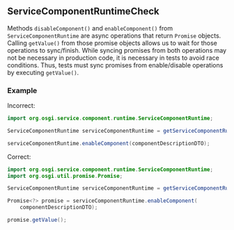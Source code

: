 ## ServiceComponentRuntimeCheck

Methods `disableComponent()` and `enableComponent()` from `ServiceComponentRuntime`
are async operations that return `Promise` objects. Calling `getValue()` from
those promise objects allows us to wait for those operations to sync/finish.
While syncing promises from both operations may not be necessary in production
code, it is necessary in tests to avoid race conditions. Thus, tests must sync
promises from enable/disable operations by executing `getValue()`.

### Example

Incorrect:

```java
import org.osgi.service.component.runtime.ServiceComponentRuntime;

ServiceComponentRuntime serviceComponentRuntime = getServiceComponentRuntime();

serviceComponentRuntime.enableComponent(componentDescriptionDTO);
```

Correct:

```java
import org.osgi.service.component.runtime.ServiceComponentRuntime;
import org.osgi.util.promise.Promise;

ServiceComponentRuntime serviceComponentRuntime = getServiceComponentRuntime();

Promise<?> promise = serviceComponentRuntime.enableComponent(
	componentDescriptionDTO);

promise.getValue();
```